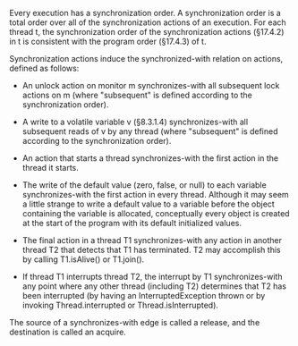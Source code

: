 Every execution has a synchronization order. A synchronization order is a total order over all of the synchronization actions of an execution. For each thread t, the synchronization order of the synchronization actions (§17.4.2) in t is consistent with the program order (§17.4.3) of t.

Synchronization actions induce the synchronized-with relation on actions, defined as follows:

- An unlock action on monitor m synchronizes-with all subsequent lock actions on m (where "subsequent" is defined according to the synchronization order).

- A write to a volatile variable v (§8.3.1.4) synchronizes-with all subsequent reads of v by any thread (where "subsequent" is defined according to the synchronization order).

- An action that starts a thread synchronizes-with the first action in the thread it starts.

- The write of the default value (zero, false, or null) to each variable synchronizes-with the first action in every thread.
	Although it may seem a little strange to write a default value to a variable before the object containing the variable is allocated, conceptually every object is created at the start of the program with its default initialized values.

- The final action in a thread T1 synchronizes-with any action in another thread T2 that detects that T1 has terminated.
	T2 may accomplish this by calling T1.isAlive() or T1.join().

- If thread T1 interrupts thread T2, the interrupt by T1 synchronizes-with any point where any other thread (including T2) determines that T2 has been interrupted (by having an InterruptedException thrown or by invoking Thread.interrupted or Thread.isInterrupted).

The source of a synchronizes-with edge is called a release, and the destination is called an acquire.